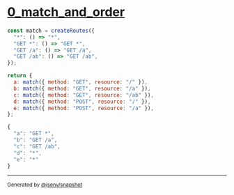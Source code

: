 # [0_match_and_order](../../routes.test.mjs#L5)

```js
const match = createRoutes({
  "*": () => "*",
  "GET *": () => "GET *",
  "GET /a": () => "GET /a",
  "GET /ab": () => "GET /ab",
});

return {
  a: match({ method: "GET", resource: "/" }),
  b: match({ method: "GET", resource: "/a" }),
  c: match({ method: "GET", resource: "/ab" }),
  d: match({ method: "POST", resource: "/" }),
  e: match({ method: "POST", resource: "/a" }),
};
```

```js
{
  "a": "GET *",
  "b": "GET /a",
  "c": "GET /ab",
  "d": "*",
  "e": "*"
}
```

---

<sub>
  Generated by <a href="https://github.com/jsenv/core/tree/main/packages/independent/snapshot">@jsenv/snapshot</a>
</sub>
